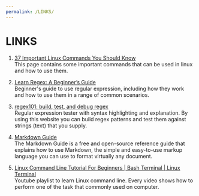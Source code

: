 ```yaml
---
permalink: /LINKS/
---
```


# LINKS
1. [37 Important Linux Commands You Should Know](https://www.howtogeek.com/412055/37-important-linux-commands-you-should-know/)  
   This page contains some important commands that can be used in linux and how to use them.

2. [Learn Regex: A Beginner’s Guide](https://www.sitepoint.com/learn-regex/)  
   Beginner's guide to use regular expression, including how they work and how to use them in a range of common scenarios.

3. [regex101: build, test, and debug regex](https://regex101.com/)  
   Regular expression tester with syntax highlighting and explanation. By using this website you can build regex patterns and test them against strings (text) that you supply.

4. [Markdown Guide](https://www.markdownguide.org/)  
   The Markdown Guide is a free and open-source reference guide that explains how to use Markdown, the simple and easy-to-use markup language you can use to format virtually any  document.

5. [Linux Command Line Tutorial For Beginners | Bash Terminal | Linux Terminal](https://www.youtube.com/playlist?list=PLS1QulWo1RIb9WVQGJ_vh-RQusbZgO_As)  
   Youtube playlist to learn Linux command line. Every video shows how to perform one of the task that commonly used on computer.
